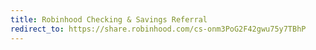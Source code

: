 ```yaml
---
title: Robinhood Checking & Savings Referral
redirect_to: https://share.robinhood.com/cs-onm3PoG2F42gwu75y7TBhP
---
```

